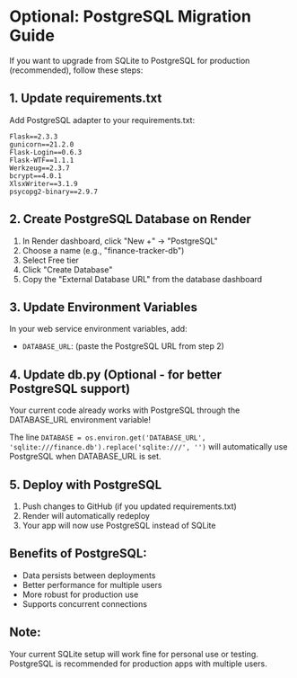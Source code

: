 # Optional: PostgreSQL Migration Guide

If you want to upgrade from SQLite to PostgreSQL for production (recommended), follow these steps:

## 1. Update requirements.txt

Add PostgreSQL adapter to your requirements.txt:

```
Flask==2.3.3
gunicorn==21.2.0
Flask-Login==0.6.3
Flask-WTF==1.1.1
Werkzeug==2.3.7
bcrypt==4.0.1
XlsxWriter==3.1.9
psycopg2-binary==2.9.7
```

## 2. Create PostgreSQL Database on Render

1. In Render dashboard, click "New +" → "PostgreSQL"
2. Choose a name (e.g., "finance-tracker-db")
3. Select Free tier
4. Click "Create Database"
5. Copy the "External Database URL" from the database dashboard

## 3. Update Environment Variables

In your web service environment variables, add:

- `DATABASE_URL`: (paste the PostgreSQL URL from step 2)

## 4. Update db.py (Optional - for better PostgreSQL support)

Your current code already works with PostgreSQL through the DATABASE_URL environment variable!

The line `DATABASE = os.environ.get('DATABASE_URL', 'sqlite:///finance.db').replace('sqlite:///', '')`
will automatically use PostgreSQL when DATABASE_URL is set.

## 5. Deploy with PostgreSQL

1. Push changes to GitHub (if you updated requirements.txt)
2. Render will automatically redeploy
3. Your app will now use PostgreSQL instead of SQLite

## Benefits of PostgreSQL:

- Data persists between deployments
- Better performance for multiple users
- More robust for production use
- Supports concurrent connections

## Note:

Your current SQLite setup will work fine for personal use or testing. PostgreSQL is recommended for production apps with multiple users.
